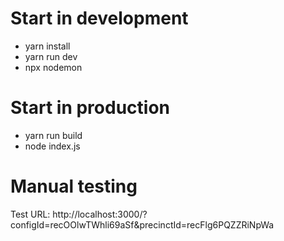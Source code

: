 # Start in development

- yarn install
- yarn run dev
- npx nodemon

# Start in production

- yarn run build
- node index.js

# Manual testing

Test URL: http://localhost:3000/?configId=recOOlwTWhli69aSf&precinctId=recFlg6PQZZRiNpWa
